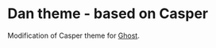 # Dan theme - based on Casper

Modification of Casper theme for [Ghost](http://github.com/tryghost/ghost/).
